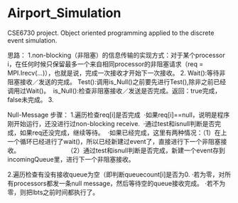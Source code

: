 # Airport_Simulation
CSE6730 project. Object oriented programming applied to the discrete event simulation.

思路：
1.non-blocking（非阻塞）的信息传输的实现方式：对于某个processor i，在任何时候只保留最多一个来自相同processor的非阻塞请求（req = MPI.Irecv(...)），也就是说，完成一次接收才开始下一次接收。
2.
  Wait():等待非阻塞接收／发送的完成。
  Test():调用is_Null()之前要先进行Test(),除非之前已经调用过Wait()。
  is_Null():检查非阻塞接收／发送是否完成。返回：true完成，false未完成。
3.


Null-Message 步骤：
1.遍历检查req[i]是否完成
  ·如果req[i]==null，说明是程序刚开始运行，还没进行过non-blocking receive.
  ·通过test和isnull判断是否完成，如果req还没完成，继续等待。
  ·如果已经完成，这里有两种情况：（1）在上一个循环已经进行了wait()，所以已经新建过event了，直接进行下一个非阻塞接收。
                            （2）通过test和isnull判断是否完成，新建一个event存到incomingQueue里，进行下一个非阻塞接收。
                            
2.遍历检查有没有接收queue为空（即判断queuecount[i]是否为0.
  ·若为零，对所有processors都发一条null message，然后等待空的queue接收完成。
  ·若不为零，则把lbts之前时间都执行了。

